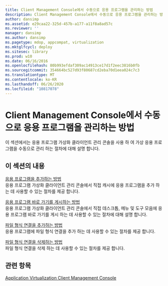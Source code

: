 ```yaml
---
title: Client Management Console에서 수동으로 응용 프로그램을 관리하는 방법
description: Client Management Console에서 수동으로 응용 프로그램을 관리하는 방법
author: dansimp
ms.assetid: e29caa22-325d-457b-a177-a11f8a8ad57c
ms.reviewer: ''
manager: dansimp
ms.author: dansimp
ms.pagetype: mdop, appcompat, virtualization
ms.mktglfcycl: deploy
ms.sitesec: library
ms.prod: w10
ms.date: 06/16/2016
ms.openlocfilehash: 80b993efdaf309ac14913ce17d1f2eec3816b0fb
ms.sourcegitcommit: 354664bc527d93f80687cd2eba70d1eea024c7c3
ms.translationtype: MT
ms.contentlocale: ko-KR
ms.lasthandoff: 06/26/2020
ms.locfileid: "10817078"
---
```

# Client Management Console에서 수동으로 응용 프로그램을 관리하는 방법


이 섹션에서는 응용 프로그램 가상화 클라이언트 관리 콘솔을 사용 하 여 가상 응용 프로그램을 수동으로 관리 하는 절차에 대해 설명 합니다.

## 이 섹션의 내용


<a href="" id="how-to-add-an-application"></a>[응용 프로그램을 추가하는 방법](how-to-add-an-application.md)  
응용 프로그램 가상화 클라이언트 관리 콘솔에서 직접 캐시에 응용 프로그램을 추가 하는 데 사용할 수 있는 절차를 제공 합니다.

<a href="" id="how-to-publish-application-shortcuts"></a>[응용 프로그램 바로 가기를 게시하는 방법](how-to-publish-application-shortcuts.md)  
응용 프로그램 가상화 클라이언트 관리 콘솔에서 직접 데스크톱, 메뉴 및 도구 모음에 응용 프로그램 바로 가기를 게시 하는 데 사용할 수 있는 절차에 대해 설명 합니다.

<a href="" id="how-to-add-a-file-type-association"></a>[파일 형식 연결을 추가하는 방법](how-to-add-a-file-type-association.md)  
응용 프로그램에 파일 형식 연결을 추가 하는 데 사용할 수 있는 절차를 제공 합니다.

<a href="" id="how-to-delete-a-file-type-association"></a>[파일 형식 연결을 삭제하는 방법](how-to-delete-a-file-type-association.md)  
파일 형식 연결을 삭제 하는 데 사용할 수 있는 절차를 제공 합니다.

## 관련 항목


[Application Virtualization Client Management Console](application-virtualization-client-management-console.md)

 

 





